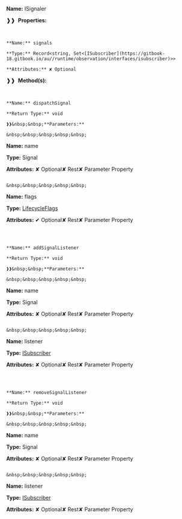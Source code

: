 **Name:** ISignaler

❱❱&nbsp;&nbsp;**Properties:**

&nbsp;&nbsp;&nbsp;&nbsp;&nbsp;
```
**Name:** signals

**Type:** Record<string, Set<[ISubscriber](https://gitbook-18.gitbook.io/au//runtime/observation/interfaces/isubscriber)>>

**Attributes:** ✘ Optional

```

❱❱&nbsp;&nbsp;**Method(s):**

&nbsp;&nbsp;&nbsp;&nbsp;&nbsp;
```
**Name:** dispatchSignal

**Return Type:** void

❱❱&nbsp;&nbsp;**Parameters:**

&nbsp;&nbsp;&nbsp;&nbsp;&nbsp;
```
**Name:** name

**Type:** Signal

**Attributes:** ✘ Optional✘ Rest✘ Parameter Property

```

&nbsp;&nbsp;&nbsp;&nbsp;&nbsp;
```
**Name:** flags

**Type:** [LifecycleFlags](https://gitbook-18.gitbook.io/au//runtime/flags/enums/lifecycleflags)

**Attributes:** ✔ Optional✘ Rest✘ Parameter Property

```

```

&nbsp;&nbsp;&nbsp;&nbsp;&nbsp;
```
**Name:** addSignalListener

**Return Type:** void

❱❱&nbsp;&nbsp;**Parameters:**

&nbsp;&nbsp;&nbsp;&nbsp;&nbsp;
```
**Name:** name

**Type:** Signal

**Attributes:** ✘ Optional✘ Rest✘ Parameter Property

```

&nbsp;&nbsp;&nbsp;&nbsp;&nbsp;
```
**Name:** listener

**Type:** [ISubscriber](https://gitbook-18.gitbook.io/au//runtime/observation/interfaces/isubscriber)

**Attributes:** ✘ Optional✘ Rest✘ Parameter Property

```

```

&nbsp;&nbsp;&nbsp;&nbsp;&nbsp;
```
**Name:** removeSignalListener

**Return Type:** void

❱❱&nbsp;&nbsp;**Parameters:**

&nbsp;&nbsp;&nbsp;&nbsp;&nbsp;
```
**Name:** name

**Type:** Signal

**Attributes:** ✘ Optional✘ Rest✘ Parameter Property

```

&nbsp;&nbsp;&nbsp;&nbsp;&nbsp;
```
**Name:** listener

**Type:** [ISubscriber](https://gitbook-18.gitbook.io/au//runtime/observation/interfaces/isubscriber)

**Attributes:** ✘ Optional✘ Rest✘ Parameter Property

```

```


